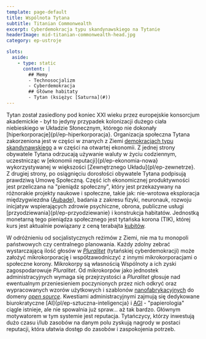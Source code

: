 ```yaml
---
template: page-default
title: Wspólnota Tytana
subtitle: Titanian Commonwealth
excerpt: Cyberdemokracja typu skandynawskiego na Tytanie
headerImage: mid-titanian-commonwealth-head.jpg
category: ep-ustroje

slots:
  aside:
    - type: static
      content: |
        ## Memy
        - Technosocjalizm
        - Cyberdemokracja
        ## Główne habitaty
        - Tytan (księżyc [Saturna](#))
---
```

Tytan został zasiedlony pod koniec XXI wieku przez europejskie konsorcjum akademickie - był to jedyny przypadek kolonizacji dużego ciała niebieskiego w Układzie Słonecznym, którego nie dokonały [hiperkorporacje]{pl/ep-hiperkorporacja}. Organizacja społeczna Tytana zakorzeniona jest w części w znanych z Ziemi [demokracjach typu skandynawskiego](http://en.wikipedia.org/wiki/Nordic_model) a w części na otwartej ekonomii. Z jednej strony obywatele Tytana odrzucają używanie waluty w życiu codziennym, uczestnicząc w [ekonomii reputacji]{pl/ep-ekonomia-nowa} wykorzystywanej w większości [Zewnętrznego Układu]{pl/ep-zewnetrze}. Z drugiej strony, po osiągnięciu dorosłości obywatele Tytana podpisują prawdziwą Umowę Społeczną. Część ich ekonomicznej produktywności jest przeliczana na "pieniądz społeczny", który jest przekazywany na różnorakie projekty naukowe i społeczne, takie jak: nie-wrotowa eksploracja międzygwiezdna ([Aubade](#)), badania z zakresu fizyki, neuronauk, rozwoju inicjatyw wspierających zdrowie psychiczne, obrona, publiczne usługi [przyodziewania]{pl/ep-przyodziewanie} i konstrukcja habitatów. Jednostką monetarną tego pieniądza społecznego jest tytańska korona (TIK), której kurs jest aktualnie powiązany z ceną terabajta [kubitów](#).

W odróżnieniu od socjalistycznych reżimów z Ziemi, nie ma tu monopoli państwowych czy centralnego planowania. Każdy zdolny zebrać wystarczającą ilość głosów w _[Pluralitet](#)_ (tytańskiej cyberdemokracji) może założyć mikrokorporację i współzawodniczyć z innymi mikrokorporacjami o społeczne korony. Mikrokorpy są własnością Wspólnoty a ich zyski zagospodarowuje _Pluralitet_. Od mikrokorpów jako jednostek administracyjnych wymaga się przejrzystości a _Pluralitet_ głosuje nad ewentualnym przeniesieniem poczynionych przez nich odkryć oraz wypracowanych wzorów użytkowych i szablonów [nanofabrykacyjnych](#) do domeny _[open source](http://en.wikipedia.org/wiki/Open_source)_. Kwestiami administracyjnymi zajmują się dedykowane biurokratyczne [AI]{pl/ep-sztuczna-inteligencja} i [AGI](#) - "papierologia" ciągle istnieje, ale nie spowalnia już spraw... aż tak bardzo. Głównym motywatorem w tym systemie jest reputacja. Tytańczycy, którzy inwestują dużo czasu i/lub zasobów na danym polu zyskują nagrody w postaci reputacji, która ułatwia dostęp do zasobów i zaspokojenia potrzeb.

